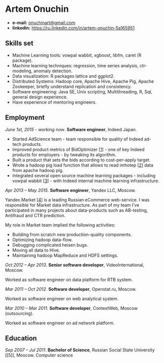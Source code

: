 Artem Onuchin 
=============

- **e-mail:** onuchinart@gmail.com
- **linkedin:** https://ru.linkedin.com/in/artem-onuchin-5a165951


Skills set
----------

- Machine Learning tools: vowpal wabbit, xgboost, libfm, caret (R package). 
- Machine learning techniques: regression, time series analysis, ctr-modeling, anomaly detection.
- Data visualization: R packages lattice and ggplot2.
- Distributed Systems: Hadoop core, Apache Hive, Apache Pig, Apache Zookeeper, briefly understand replication and consistency.
- Software engineering: Java SE, Unix scripting, Multithreading, R, Sql, general design experience.
- Have experience of mentoring engineers.
 
Employment
----------
_June 1st, 2015 - working now_. **Software engineer**, Indeed Japan.

- Started AdScience team - team responsible for quality of Indeed ad-tech products. 
- Improved product metrics of BidOptimizer [[1]] - one of key Indeed products for employers - by tweaking its algorithm.
- Built a product that sets the bids according to cost-per-apply target.
- Wrote a hadoop pig load function that allows to read imhotep [[2]] data from apache hadoop pig.
- Integrated several open source machine learning packages - including vowpal wabbit [[3]] - with Indeed internal machine learning infrastructure. 

_Apr 2013 – May 2015_. **Software engineer**, Yandex LLC,
Moscow.

Yandex.Market [[4]] is a leading Russian eCommerce web-service.
I was responsible for Market data infrastructure. 
As part of my team I’ve participated in many projects about
data-products such as AB-testing, Antifraud and CTR prediction.
 
My role in Market team implied the following activities:
- Building from scratch new production-quality components.
- Optimizing hadoop data-flow.
- Debugging complicated heisen bugs.
- Moving all data to Hive.
- Maintaining hadoop MapReduce and HDFS settings.


_Oct 2012 – Apr 2013_. **Senior software developer**, VideoInternational,
Moscow.

Worked as software engineer on data platform for RTB system. 


_Mar 2011 – Oct 2012_. **Software developer**, Openstat.ru, Moscow.

Worked as software engineer on web analytical system. 


_Mar 2010 – Mar 2011_. **Software developer**, ContextWeb,
Moscow (outsourcing).

Worked as software engineer on ad network platform. 


Education
---------

_Sep 2007 – Jul 2011_. **Bachelor of Science**, 
Russian Social State University [[5]], Moscow.
Computer science


[1]: http://blog.indeed.com/2015/06/23/maximize-your-hiring-budget-with-bid-optimizer/
[2]: http://opensource.indeedeng.io/imhotep/
[3]: github.com/indeedeng/vowpal-wabbit-java
[3]: http://market.yandex.ru
[4]: http://en.rgsu.net/
